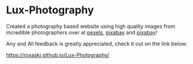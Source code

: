 # Lux-Photography

Created a photography based website using high quality images from incredible photographers over at [pexels](https://www.pexels.com/), [pixabay](https://pixabay.com/) and [pixabay](https://pixabay.com/)!

Any and All feedback is greatly appreciated, check it out on the link below:


https://roxaski.github.io/Lux-Photography/
